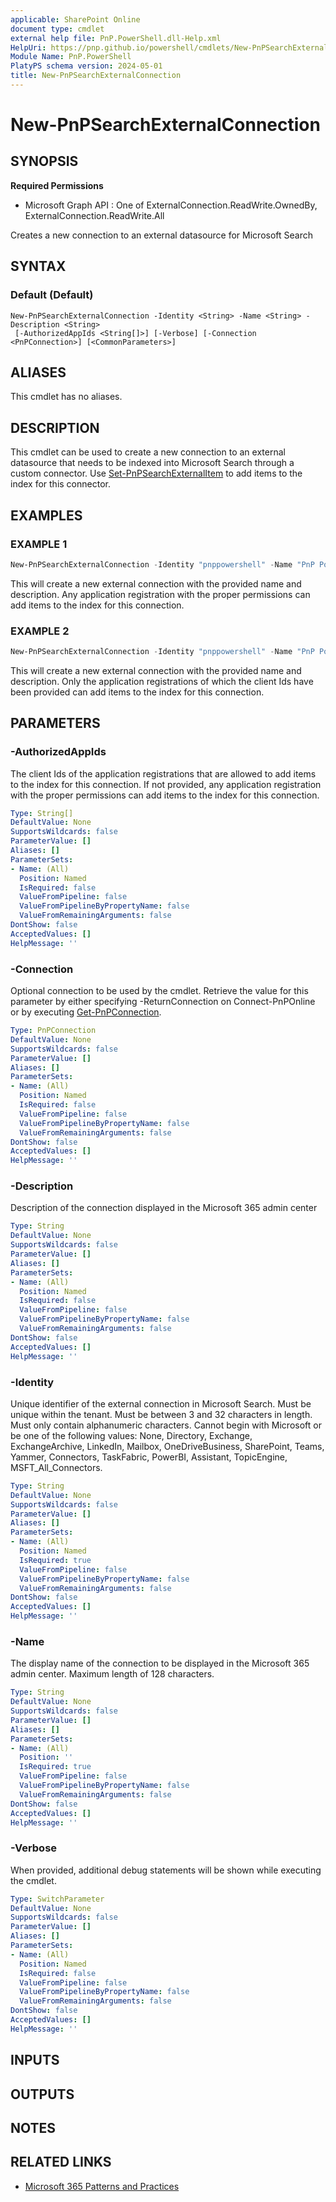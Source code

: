 ```yaml
---
applicable: SharePoint Online
document type: cmdlet
external help file: PnP.PowerShell.dll-Help.xml
HelpUri: https://pnp.github.io/powershell/cmdlets/New-PnPSearchExternalConnection.html
Module Name: PnP.PowerShell
PlatyPS schema version: 2024-05-01
title: New-PnPSearchExternalConnection
---
```


# New-PnPSearchExternalConnection

## SYNOPSIS

**Required Permissions**

  * Microsoft Graph API : One of ExternalConnection.ReadWrite.OwnedBy, 	ExternalConnection.ReadWrite.All

Creates a new connection to an external datasource for Microsoft Search

## SYNTAX

### Default (Default)

```
New-PnPSearchExternalConnection -Identity <String> -Name <String> -Description <String>
 [-AuthorizedAppIds <String[]>] [-Verbose] [-Connection <PnPConnection>] [<CommonParameters>]
```

## ALIASES

This cmdlet has no aliases.

## DESCRIPTION

This cmdlet can be used to create a new connection to an external datasource that needs to be indexed into Microsoft Search through a custom connector. Use [Set-PnPSearchExternalItem](Set-PnPSearchExternalItem.md) to add items to the index for this connector.

## EXAMPLES

### EXAMPLE 1

```powershell
New-PnPSearchExternalConnection -Identity "pnppowershell" -Name "PnP PowerShell" -Description "External content ingested using PnP PowerShell"
```

This will create a new external connection with the provided name and description. Any application registration with the proper permissions can add items to the index for this connection.

### EXAMPLE 2

```powershell
New-PnPSearchExternalConnection -Identity "pnppowershell" -Name "PnP PowerShell" -Description "External content ingested using PnP PowerShell" -AuthorizedAppIds "00000000-0000-0000-0000-000000000000","11111111-1111-1111-1111-111111111111"
```

This will create a new external connection with the provided name and description. Only the application registrations of which the client Ids have been provided can add items to the index for this connection.

## PARAMETERS

### -AuthorizedAppIds

The client Ids of the application registrations that are allowed to add items to the index for this connection. If not provided, any application registration with the proper permissions can add items to the index for this connection.

```yaml
Type: String[]
DefaultValue: None
SupportsWildcards: false
ParameterValue: []
Aliases: []
ParameterSets:
- Name: (All)
  Position: Named
  IsRequired: false
  ValueFromPipeline: false
  ValueFromPipelineByPropertyName: false
  ValueFromRemainingArguments: false
DontShow: false
AcceptedValues: []
HelpMessage: ''
```

### -Connection

Optional connection to be used by the cmdlet. Retrieve the value for this parameter by either specifying -ReturnConnection on Connect-PnPOnline or by executing [Get-PnPConnection](Get-PnPConnection.md).

```yaml
Type: PnPConnection
DefaultValue: None
SupportsWildcards: false
ParameterValue: []
Aliases: []
ParameterSets:
- Name: (All)
  Position: Named
  IsRequired: false
  ValueFromPipeline: false
  ValueFromPipelineByPropertyName: false
  ValueFromRemainingArguments: false
DontShow: false
AcceptedValues: []
HelpMessage: ''
```

### -Description

Description of the connection displayed in the Microsoft 365 admin center

```yaml
Type: String
DefaultValue: None
SupportsWildcards: false
ParameterValue: []
Aliases: []
ParameterSets:
- Name: (All)
  Position: Named
  IsRequired: false
  ValueFromPipeline: false
  ValueFromPipelineByPropertyName: false
  ValueFromRemainingArguments: false
DontShow: false
AcceptedValues: []
HelpMessage: ''
```

### -Identity

Unique identifier of the external connection in Microsoft Search. Must be unique within the tenant. Must be between 3 and 32 characters in length. Must only contain alphanumeric characters. Cannot begin with Microsoft or be one of the following values: None, Directory, Exchange, ExchangeArchive, LinkedIn, Mailbox, OneDriveBusiness, SharePoint, Teams, Yammer, Connectors, TaskFabric, PowerBI, Assistant, TopicEngine, MSFT_All_Connectors.

```yaml
Type: String
DefaultValue: None
SupportsWildcards: false
ParameterValue: []
Aliases: []
ParameterSets:
- Name: (All)
  Position: Named
  IsRequired: true
  ValueFromPipeline: false
  ValueFromPipelineByPropertyName: false
  ValueFromRemainingArguments: false
DontShow: false
AcceptedValues: []
HelpMessage: ''
```

### -Name

The display name of the connection to be displayed in the Microsoft 365 admin center. Maximum length of 128 characters.

```yaml
Type: String
DefaultValue: None
SupportsWildcards: false
ParameterValue: []
Aliases: []
ParameterSets:
- Name: (All)
  Position: ''
  IsRequired: true
  ValueFromPipeline: false
  ValueFromPipelineByPropertyName: false
  ValueFromRemainingArguments: false
DontShow: false
AcceptedValues: []
HelpMessage: ''
```

### -Verbose

When provided, additional debug statements will be shown while executing the cmdlet.

```yaml
Type: SwitchParameter
DefaultValue: None
SupportsWildcards: false
ParameterValue: []
Aliases: []
ParameterSets:
- Name: (All)
  Position: Named
  IsRequired: false
  ValueFromPipeline: false
  ValueFromPipelineByPropertyName: false
  ValueFromRemainingArguments: false
DontShow: false
AcceptedValues: []
HelpMessage: ''
```

## INPUTS

## OUTPUTS

## NOTES

## RELATED LINKS

- [Microsoft 365 Patterns and Practices](https://aka.ms/m365pnp)
